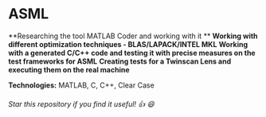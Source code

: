 # ASML

**Researching the tool MATLAB Coder and working with it **
**Working with different optimization techniques - BLAS/LAPACK/INTEL MKL**
**Working with a generated C/C++ code and testing it with precise measures on the test frameworks for ASML**
**Creating tests for a Twinscan Lens and executing them on the real machine** 

 **Technologies:**  MATLAB, C, C++, Clear Case

###### Star this repository if you find it useful! :thumbsup: :smile: 
